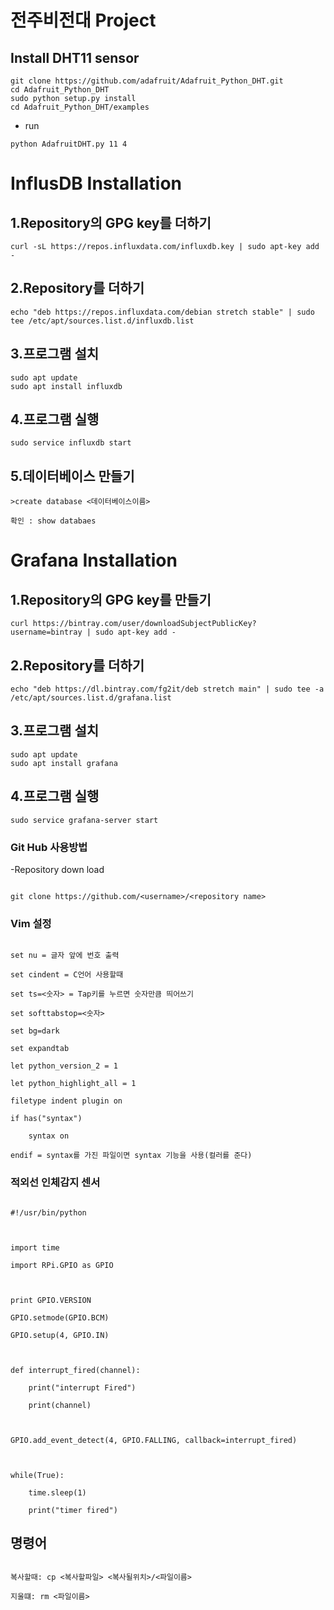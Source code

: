 # 전주비전대  Project

## Install DHT11 sensor
```
git clone https://github.com/adafruit/Adafruit_Python_DHT.git
cd Adafruit_Python_DHT
sudo python setup.py install
cd Adafruit_Python_DHT/examples
```
 - run
```
python AdafruitDHT.py 11 4
```
# InflusDB Installation

## 1.Repository의 GPG key를 더하기
```
curl -sL https://repos.influxdata.com/influxdb.key | sudo apt-key add -
```
## 2.Repository를 더하기
```
echo "deb https://repos.influxdata.com/debian stretch stable" | sudo tee /etc/apt/sources.list.d/influxdb.list
```
## 3.프로그램 설치
```
sudo apt update
sudo apt install influxdb
```
## 4.프로그램 실행
```
sudo service influxdb start
```
## 5.데이터베이스 만들기
```
>create database <데이터베이스이름>
```
```
확인 : show databaes
```
# Grafana Installation

## 1.Repository의 GPG key를 만들기
```
curl https://bintray.com/user/downloadSubjectPublicKey?username=bintray | sudo apt-key add -
```
## 2.Repository를 더하기
```
echo "deb https://dl.bintray.com/fg2it/deb stretch main" | sudo tee -a /etc/apt/sources.list.d/grafana.list
```
## 3.프로그램 설치
```
sudo apt update
sudo apt install grafana
```
## 4.프로그램 실행
```
sudo service grafana-server start
```
### Git Hub 사용방법

  -Repository down load

```

git clone https://github.com/<username>/<repository name>

```

### Vim 설정

```

set nu = 글자 앞에 번호 출력

set cindent = C언어 사용할때

set ts=<숫자> = Tap키를 누르면 숫자만큼 띄어쓰기

set softtabstop=<숫자>

set bg=dark

set expandtab

let python_version_2 = 1

let python_highlight_all = 1

filetype indent plugin on

if has("syntax")

    syntax on

endif = syntax를 가진 파일이면 syntax 기능을 사용(컬러를 준다)

```

### 적외선 인체감지 센서

```

#!/usr/bin/python

 

import time

import RPi.GPIO as GPIO

 

print GPIO.VERSION

GPIO.setmode(GPIO.BCM)

GPIO.setup(4, GPIO.IN)

 

def interrupt_fired(channel):

    print("interrupt Fired")

    print(channel)

 

GPIO.add_event_detect(4, GPIO.FALLING, callback=interrupt_fired)

 

while(True):

    time.sleep(1)

    print("timer fired")

 ```

## 명령어

```

복사할때: cp <복사할파일> <복사될위치>/<파일이름> 

지울떄: rm <파일이름>

```

